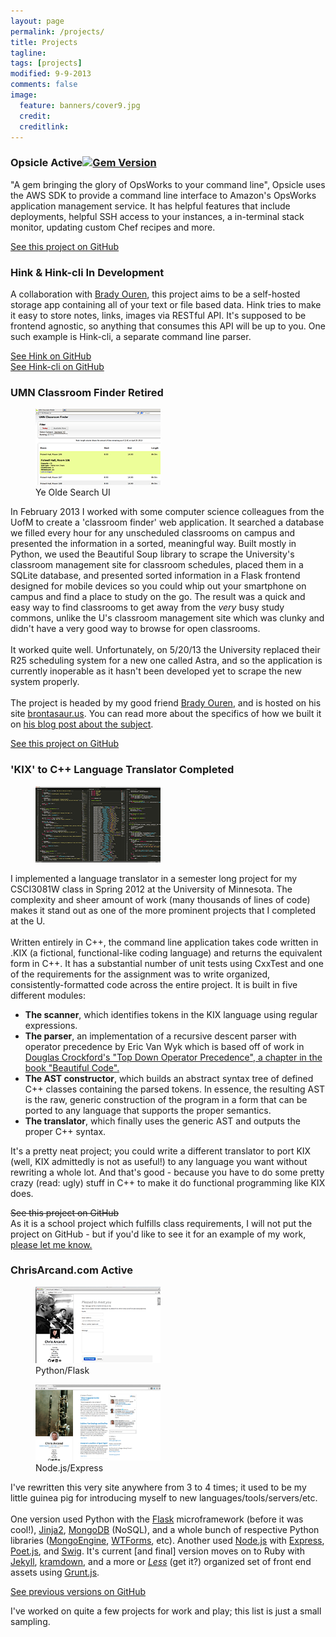 ```yaml
---
layout: page
permalink: /projects/
title: Projects
tagline: 
tags: [projects]
modified: 9-9-2013
comments: false
image:
  feature: banners/cover9.jpg
  credit: 
  creditlink: 
---
```


<div class="project-container-outer shadow">
  <div class="project-container-inner">
    <h3>Opsicle <span class="label label-success">Active</span><a href="http://badge.fury.io/rb/opsicle"><img class="pull-right" src="https://badge.fury.io/rb/opsicle.svg" alt="Gem Version" height="18"></a></h3>
    <p>
      "A gem bringing the glory of OpsWorks to your command line", Opsicle uses the AWS SDK
      to provide a command line interface to Amazon's OpsWorks application management service. It
      has helpful features that include deployments, helpful SSH access to your instances, a in-terminal
      stack monitor, updating custom Chef recipes and more. 
    </p>
    <p><a href="https://github.com/sportngin/opsicle" target="_blank">See this project on GitHub</a></p>
  </div>
</div>

<div class="project-container-outer shadow">
  <div class="project-container-inner">
    <h3>Hink & Hink-cli <span class="label label-warning">In Development</span></h3>
    <p>
      A collaboration with <a href="http://www.brdyorn.com" target="_none">Brady Ouren</a>, this project
      aims to be a self-hosted storage app containing all of your text or file based data. 
      Hink tries to make it easy to store notes, links, images via RESTful API. It's supposed to be
      frontend agnostic, so anything that consumes this API will be up to you. One such example is Hink-cli,
      a separate command line parser.
    </p>
    <p>
      <a href="https://github.com/tippenein/hink" target="_blank">See Hink on GitHub</a><br />
      <a href="https://github.com/ChrisArcand/hink-cli" target="_blank">See Hink-cli on GitHub</a>
    </p>
  </div>
</div>

<div class="project-container-outer shadow">
  <div class="project-container-inner">
    <h3>UMN Classroom Finder <span class="label">Retired</span></h3>
    <figure class="pull-right">
      <a href="/images/projects/scraper.png">
        <img class="shadow" src="/images/projects/scraper_tb.png" alt="" />
      </a>
      <figcaption>Ye Olde Search UI</figcaption>
    </figure>
    <p>
      In February 2013 I worked with some computer science colleagues from the UofM to create a 'classroom finder' web application. It searched a database we filled every hour for any unscheduled classrooms on campus and presented the information in a sorted, meaningful way. Built mostly in Python, we used the Beautiful Soup library to scrape the University's classroom management site for classroom schedules, placed them in a SQLite database, and presented sorted information in a Flask frontend designed for mobile devices so you could whip out your smartphone on campus and find a place to study on the go. The result was a quick and easy way to find classrooms to get away from the <i>very</i> busy study commons, unlike the U's classroom management site which was clunky and didn't have a very good way to
      browse for open classrooms.
      <br><br>
      It worked quite well. Unfortunately, on 5/20/13 the University replaced their R25 scheduling system for a new one called Astra, and so the application is currently inoperable as it hasn't been developed yet to scrape the new system properly.
      <br><br>
      The project is headed by my good friend <a href="http://www.brdyorn.com" target="_blank">Brady Ouren</a>, and is hosted on his site <a href="http://brontasaur.us" target="_blank">brontasaur.us</a>. You can read more about the specifics of how we built it on <a href="http://www.brdyorn.com/post/classroom-scraper" target="_blank">his blog post about the subject</a>.
    </p>
    <p><a href="https://github.com/ChrisArcand/classroom_finder" target="_blank">See this project on GitHub</a></p>
  </div>
</div>

<div class="project-container-outer shadow">
  <div class="project-container-inner">
    <h3>'KIX' to C++ Language Translator <span class="label label-info">Completed</span></h3>
    <figure class="pull-right">
      <a href="/images/projects/3081w_project.png">
        <img class="shadow" src="/images/projects/3081w_project_tb.png" alt="" />
      </a>
    </figure>
    <p>
      I implemented a language translator in a semester long project for my CSCI3081W class in Spring 2012 at the University of Minnesota.
      The complexity and sheer amount of work (many thousands of lines of code) makes it stand out as one of the more prominent projects that
      I completed at the U.
      <br><br>
      Written entirely in C++, the command line application takes code written in .KIX (a fictional, functional-like coding language) and
      returns the equivalent form in C++. It has a substantial number of unit tests using CxxTest and one of the requirements for the
      assignment was to write organized, consistently-formatted code across the entire project. It is built in five different modules:
      <ul>
        <li><b>The scanner</b>, which identifies tokens in the KIX language using regular expressions.</li>
        <li><b>The parser</b>, an implementation of a recursive descent parser with operator precedence by Eric Van Wyk which is based off of work in <a href="http://javascript.crockford.com/tdop/tdop.html" target="_blank">Douglas Crockford's "Top Down Operator Precedence", a chapter in the book "Beautiful Code".</a></li>
        <li><b>The AST constructor</b>, which builds an abstract syntax tree of defined C++ classes containing the parsed tokens. In essence,
          the resulting AST is the raw, generic construction of the program in a form that can be ported to any language that supports the proper semantics.</li>
        <li><b>The translator</b>, which finally uses the generic AST and outputs the proper C++ syntax.</li>
      </ul>
      It's a pretty neat project; you could write a different translator to port KIX (well, KIX admittedly is not as useful!) to any language
      you want without rewriting a whole lot. And that's good - because you have to do some pretty crazy (read: ugly) stuff in C++ to make it do functional
      programming like KIX does.
    </p>
    <span class="github-link muted"  style="text-decoration: line-through" target="_blank">See this project on GitHub</span><br>
    As it is a school project which fulfills class requirements, I will not put the project on GitHub - but if you'd like to see it for an
    example of my work, <a href="/contact">please let me know.</a>
    </p>
  </div>
</div>

<div class="project-container-outer shadow">
  <div class="project-container-inner">
    <h3>ChrisArcand.com <span class="label label-success">Active</span></h3>
    <div class="pull-right">
      <figure>
        <a href="/images/projects/site.png">
          <img class="shadow" src="/images/projects/site_tb.png" alt="" />
        </a>
        <figcaption>Python/Flask</figcaption>
      </figure>
      <figure>
        <a href="/images/projects/site2.png">
          <img class="shadow" src="/images/projects/site2_tb.png" alt="" />
        </a>
        <figcaption>Node.js/Express</figcaption>
      </figure>
    </div>
    <p>
      I've rewritten this very site anywhere from 3 to 4 times; it used to be my little guinea pig
      for introducing myself to new languages/tools/servers/etc. 
      <br><br>
      One version used Python with the <a href="http://flask.pocoo.org/" target="_blank">Flask</a> microframework
      (before it was cool!), <a href="http://jinja.pocoo.org/" target="_blank">Jinja2</a>, <a href="http://www.mongodb.org/" target="_blank">MongoDB</a> (NoSQL), and a whole bunch of respective Python libraries (<a href="http://mongoengine.org/" target="_blank">MongoEngine</a>, <a href="https://github.com/wtforms/wtforms" target="_blank">WTForms</a>, etc).
      Another used <a href="http://www.nodejs.org" target="_blank">Node.js</a> with <a href="http://www.expressjs.com" target="_blank">Express</a>,
      <a href="http://jsantell.github.io/poet/" target="_blank">Poet.js</a>, and
      <a href="http://paularmstrong.github.io/swig/" target="_blank">Swig</a>. It's current [and final] version
      moves on to Ruby with <a href="http://jekyllrb.com/" target="_blank">Jekyll</a>, <a href="http://kramdown.gettalong.org/" target="_blank">kramdown</a>, and a more or <a href="http://lesscss.org/" target="_blank"><i>Less</i></a> (get it?) organized set of front end assets using <a href="http://gruntjs.com/" target="_blank">Grunt.js</a>.
    </p>
    <p><a href="https://github.com/ChrisArcand" target="_blank">See previous versions on GitHub</a></p>
  </div>
</div>

I've worked on quite a few projects for work and play; this list is just a small sampling. 
